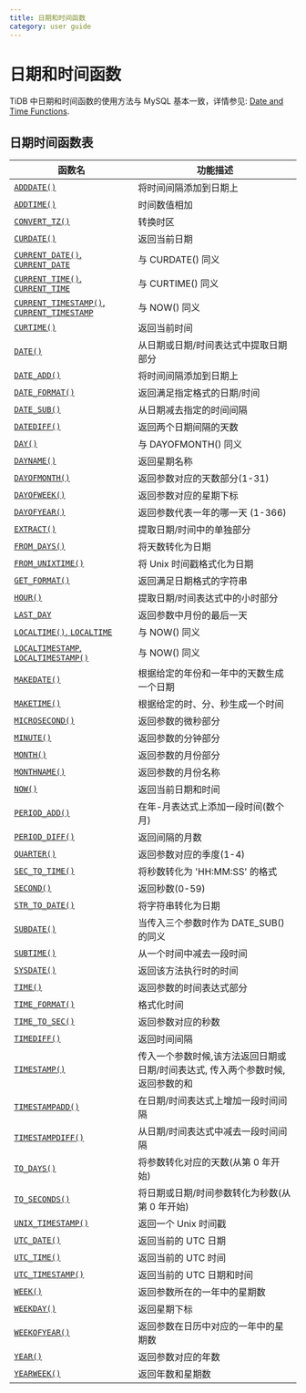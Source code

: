 ```yaml
---
title: 日期和时间函数
category: user guide
---
```


# 日期和时间函数

TiDB 中日期和时间函数的使用方法与 MySQL 基本一致，详情参见: [Date and Time Functions](https://dev.mysql.com/doc/refman/5.7/en/date-and-time-functions.html).

## 日期时间函数表

| 函数名 | 功能描述 |
| ------ | ---------------------------------------- |
| [`ADDDATE()`](https://dev.mysql.com/doc/refman/5.7/en/date-and-time-functions.html#function_adddate) | 将时间间隔添加到日期上 |
| [`ADDTIME()`](https://dev.mysql.com/doc/refman/5.7/en/date-and-time-functions.html#function_addtime) | 时间数值相加 |
| [`CONVERT_TZ()`](https://dev.mysql.com/doc/refman/5.7/en/date-and-time-functions.html#function_convert-tz) | 转换时区 |
| [`CURDATE()`](https://dev.mysql.com/doc/refman/5.7/en/date-and-time-functions.html#function_curdate) | 返回当前日期 |
| [`CURRENT_DATE()`, `CURRENT_DATE`](https://dev.mysql.com/doc/refman/5.7/en/date-and-time-functions.html#function_current-date) | 与 CURDATE() 同义 |
| [`CURRENT_TIME()`, `CURRENT_TIME`](https://dev.mysql.com/doc/refman/5.7/en/date-and-time-functions.html#function_current-time) | 与 CURTIME() 同义 |
| [`CURRENT_TIMESTAMP()`, `CURRENT_TIMESTAMP`](https://dev.mysql.com/doc/refman/5.7/en/date-and-time-functions.html#function_current-timestamp) | 与 NOW() 同义 |
| [`CURTIME()`](https://dev.mysql.com/doc/refman/5.7/en/date-and-time-functions.html#function_curtime) | 返回当前时间 |
| [`DATE()`](https://dev.mysql.com/doc/refman/5.7/en/date-and-time-functions.html#function_date) | 从日期或日期/时间表达式中提取日期部分|
| [`DATE_ADD()`](https://dev.mysql.com/doc/refman/5.7/en/date-and-time-functions.html#function_date-add) | 将时间间隔添加到日期上|
| [`DATE_FORMAT()`](https://dev.mysql.com/doc/refman/5.7/en/date-and-time-functions.html#function_date-format) | 返回满足指定格式的日期/时间 |
| [`DATE_SUB()`](https://dev.mysql.com/doc/refman/5.7/en/date-and-time-functions.html#function_date-sub) | 从日期减去指定的时间间隔 |
| [`DATEDIFF()`](https://dev.mysql.com/doc/refman/5.7/en/date-and-time-functions.html#function_datediff) | 返回两个日期间隔的天数|
| [`DAY()`](https://dev.mysql.com/doc/refman/5.7/en/date-and-time-functions.html#function_day) | 与 DAYOFMONTH() 同义|
| [`DAYNAME()`](https://dev.mysql.com/doc/refman/5.7/en/date-and-time-functions.html#function_dayname) | 返回星期名称 |
| [`DAYOFMONTH()`](https://dev.mysql.com/doc/refman/5.7/en/date-and-time-functions.html#function_dayofmonth) | 返回参数对应的天数部分(1-31)|
| [`DAYOFWEEK()`](https://dev.mysql.com/doc/refman/5.7/en/date-and-time-functions.html#function_dayofweek) | 返回参数对应的星期下标|
| [`DAYOFYEAR()`](https://dev.mysql.com/doc/refman/5.7/en/date-and-time-functions.html#function_dayofyear) | 返回参数代表一年的哪一天 (1-366) |
| [`EXTRACT()`](https://dev.mysql.com/doc/refman/5.7/en/date-and-time-functions.html#function_extract) | 提取日期/时间中的单独部分|
| [`FROM_DAYS()`](https://dev.mysql.com/doc/refman/5.7/en/date-and-time-functions.html#function_from-days) | 将天数转化为日期 |
| [`FROM_UNIXTIME()`](https://dev.mysql.com/doc/refman/5.7/en/date-and-time-functions.html#function_from-unixtime) | 将 Unix 时间戳格式化为日期 |
| [`GET_FORMAT()`](https://dev.mysql.com/doc/refman/5.7/en/date-and-time-functions.html#function_get-format) | 返回满足日期格式的字符串 |
| [`HOUR()`](https://dev.mysql.com/doc/refman/5.7/en/date-and-time-functions.html#function_hour) | 提取日期/时间表达式中的小时部分 |
| [`LAST_DAY`](https://dev.mysql.com/doc/refman/5.7/en/date-and-time-functions.html#function_last-day) | 返回参数中月份的最后一天 |
| [`LOCALTIME()`, `LOCALTIME`](https://dev.mysql.com/doc/refman/5.7/en/date-and-time-functions.html#function_localtime) | 与 NOW() 同义 |
| [`LOCALTIMESTAMP`, `LOCALTIMESTAMP()`](https://dev.mysql.com/doc/refman/5.7/en/date-and-time-functions.html#function_localtimestamp) | 与 NOW() 同义 |
| [`MAKEDATE()`](https://dev.mysql.com/doc/refman/5.7/en/date-and-time-functions.html#function_makedate) | 根据给定的年份和一年中的天数生成一个日期 |
| [`MAKETIME()`](https://dev.mysql.com/doc/refman/5.7/en/date-and-time-functions.html#function_maketime) | 根据给定的时、分、秒生成一个时间 |
| [`MICROSECOND()`](https://dev.mysql.com/doc/refman/5.7/en/date-and-time-functions.html#function_microsecond) | 返回参数的微秒部分|
| [`MINUTE()`](https://dev.mysql.com/doc/refman/5.7/en/date-and-time-functions.html#function_minute) | 返回参数的分钟部分|
| [`MONTH()`](https://dev.mysql.com/doc/refman/5.7/en/date-and-time-functions.html#function_month) | 返回参数的月份部分|
| [`MONTHNAME()`](https://dev.mysql.com/doc/refman/5.7/en/date-and-time-functions.html#function_monthname) | 返回参数的月份名称|
| [`NOW()`](https://dev.mysql.com/doc/refman/5.7/en/date-and-time-functions.html#function_now) | 返回当前日期和时间|
| [`PERIOD_ADD()`](https://dev.mysql.com/doc/refman/5.7/en/date-and-time-functions.html#function_period-add) | 在年-月表达式上添加一段时间(数个月)|
| [`PERIOD_DIFF()`](https://dev.mysql.com/doc/refman/5.7/en/date-and-time-functions.html#function_period-diff) | 返回间隔的月数|
| [`QUARTER()`](https://dev.mysql.com/doc/refman/5.7/en/date-and-time-functions.html#function_quarter) | 返回参数对应的季度(1-4) |
| [`SEC_TO_TIME()`](https://dev.mysql.com/doc/refman/5.7/en/date-and-time-functions.html#function_sec-to-time) | 将秒数转化为 'HH:MM:SS' 的格式|
| [`SECOND()`](https://dev.mysql.com/doc/refman/5.7/en/date-and-time-functions.html#function_second) | 返回秒数(0-59) |
| [`STR_TO_DATE()`](https://dev.mysql.com/doc/refman/5.7/en/date-and-time-functions.html#function_str-to-date) | 将字符串转化为日期|
| [`SUBDATE()`](https://dev.mysql.com/doc/refman/5.7/en/date-and-time-functions.html#function_subdate) | 当传入三个参数时作为 DATE_SUB() 的同义|
| [`SUBTIME()`](https://dev.mysql.com/doc/refman/5.7/en/date-and-time-functions.html#function_subtime) | 从一个时间中减去一段时间 |
| [`SYSDATE()`](https://dev.mysql.com/doc/refman/5.7/en/date-and-time-functions.html#function_sysdate) | 返回该方法执行时的时间|
| [`TIME()`](https://dev.mysql.com/doc/refman/5.7/en/date-and-time-functions.html#function_time) | 返回参数的时间表达式部分 |
| [`TIME_FORMAT()`](https://dev.mysql.com/doc/refman/5.7/en/date-and-time-functions.html#function_time-format) | 格式化时间|
| [`TIME_TO_SEC()`](https://dev.mysql.com/doc/refman/5.7/en/date-and-time-functions.html#function_time-to-sec) | 返回参数对应的秒数|
| [`TIMEDIFF()`](https://dev.mysql.com/doc/refman/5.7/en/date-and-time-functions.html#function_timediff) | 返回时间间隔 |
| [`TIMESTAMP()`](https://dev.mysql.com/doc/refman/5.7/en/date-and-time-functions.html#function_timestamp) | 传入一个参数时候,该方法返回日期或日期/时间表达式, 传入两个参数时候, 返回参数的和 |
| [`TIMESTAMPADD()`](https://dev.mysql.com/doc/refman/5.7/en/date-and-time-functions.html#function_timestampadd) | 在日期/时间表达式上增加一段时间间隔 |
| [`TIMESTAMPDIFF()`](https://dev.mysql.com/doc/refman/5.7/en/date-and-time-functions.html#function_timestampdiff) | 从日期/时间表达式中减去一段时间间隔 |
| [`TO_DAYS()`](https://dev.mysql.com/doc/refman/5.7/en/date-and-time-functions.html#function_to-days) | 将参数转化对应的天数(从第 0 年开始) |
| [`TO_SECONDS()`](https://dev.mysql.com/doc/refman/5.7/en/date-and-time-functions.html#function_to-seconds) | 将日期或日期/时间参数转化为秒数(从第 0 年开始) |
| [`UNIX_TIMESTAMP()`](https://dev.mysql.com/doc/refman/5.7/en/date-and-time-functions.html#function_unix-timestamp) | 返回一个 Unix 时间戳|
| [`UTC_DATE()`](https://dev.mysql.com/doc/refman/5.7/en/date-and-time-functions.html#function_utc-date) | 返回当前的 UTC 日期 |
| [`UTC_TIME()`](https://dev.mysql.com/doc/refman/5.7/en/date-and-time-functions.html#function_utc-time) | 返回当前的 UTC 时间 |
| [`UTC_TIMESTAMP()`](https://dev.mysql.com/doc/refman/5.7/en/date-and-time-functions.html#function_utc-timestamp) | 返回当前的 UTC 日期和时间|
| [`WEEK()`](https://dev.mysql.com/doc/refman/5.7/en/date-and-time-functions.html#function_week) | 返回参数所在的一年中的星期数 |
| [`WEEKDAY()`](https://dev.mysql.com/doc/refman/5.7/en/date-and-time-functions.html#function_weekday) | 返回星期下标 |
| [`WEEKOFYEAR()`](https://dev.mysql.com/doc/refman/5.7/en/date-and-time-functions.html#function_weekofyear) | 返回参数在日历中对应的一年中的星期数 |
| [`YEAR()`](https://dev.mysql.com/doc/refman/5.7/en/date-and-time-functions.html#function_year) | 返回参数对应的年数|
| [`YEARWEEK()`](https://dev.mysql.com/doc/refman/5.7/en/date-and-time-functions.html#function_yearweek) | 返回年数和星期数 |
